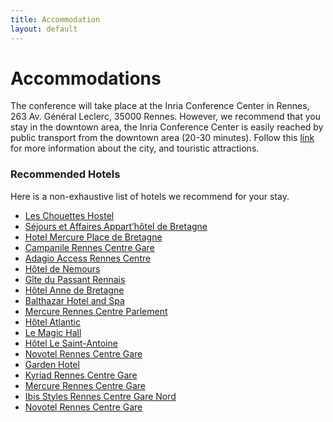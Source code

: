 ```yaml
---
title: Accommodation
layout: default
---
```


# Accommodations

The conference will take place at the Inria Conference Center in Rennes, 263 Av. Général Leclerc, 35000 Rennes. However, we recommend that you stay in the downtown area, the Inria Conference Center is easily reached by public transport from the downtown area (20-30 minutes). Follow this [link](https://www.tourisme-rennes.com/en/) for more information about the city, and touristic attractions.

### Recommended Hotels

Here is a non-exhaustive list of hotels we recommend for your stay.

* [Les Chouettes Hostel](https://www.tourisme-rennes.com/en/)
* [Séjours et Affaires Appart’hôtel de Bretagne](https://www.tourisme-rennes.com/en/)
* [Hotel Mercure Place de Bretagne](https://www.tourisme-rennes.com/en/)
* [Campanile Rennes Centre Gare](https://www.tourisme-rennes.com/en/)
* [Adagio Access Rennes Centre](https://www.tourisme-rennes.com/en/)
* [Hôtel de Nemours](https://www.tourisme-rennes.com/en/)
* [Gîte du Passant Rennais](https://www.tourisme-rennes.com/en/)
* [Hôtel Anne de Bretagne](https://www.tourisme-rennes.com/en/)
* [Balthazar Hotel and Spa](https://www.tourisme-rennes.com/en/)
* [Mercure Rennes Centre Parlement](https://www.tourisme-rennes.com/en/)
* [Hôtel Atlantic](https://www.tourisme-rennes.com/en/)
* [Le Magic Hall](https://www.tourisme-rennes.com/en/)
* [Hôtel Le Saint-Antoine](https://www.tourisme-rennes.com/en/)
* [Novotel Rennes Centre Gare](https://www.tourisme-rennes.com/en/)
* [Garden Hotel](https://www.tourisme-rennes.com/en/)
* [Kyriad Rennes Centre Gare](https://www.tourisme-rennes.com/en/)
* [Mercure Rennes Centre Gare](https://www.tourisme-rennes.com/en/)
* [Ibis Styles Rennes Centre Gare Nord](https://www.tourisme-rennes.com/en/)
* [Novotel Rennes Centre Gare](https://www.tourisme-rennes.com/en/)
